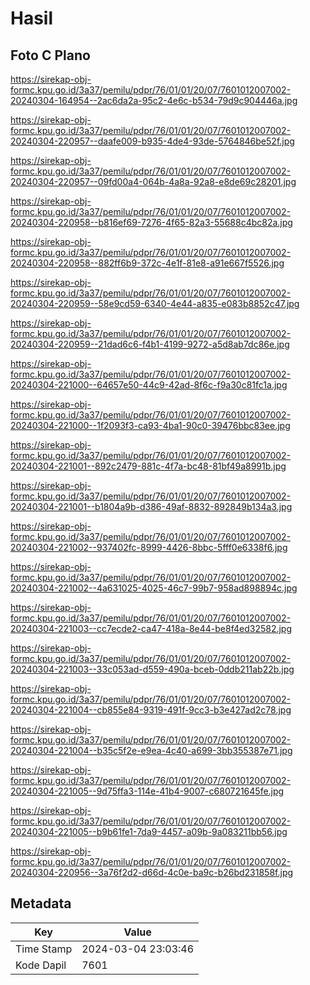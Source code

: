 # Hasil

## Foto C Plano

https://sirekap-obj-formc.kpu.go.id/3a37/pemilu/pdpr/76/01/01/20/07/7601012007002-20240304-164954--2ac6da2a-95c2-4e6c-b534-79d9c904446a.jpg

https://sirekap-obj-formc.kpu.go.id/3a37/pemilu/pdpr/76/01/01/20/07/7601012007002-20240304-220957--daafe009-b935-4de4-93de-5764846be52f.jpg

https://sirekap-obj-formc.kpu.go.id/3a37/pemilu/pdpr/76/01/01/20/07/7601012007002-20240304-220957--09fd00a4-064b-4a8a-92a8-e8de69c28201.jpg

https://sirekap-obj-formc.kpu.go.id/3a37/pemilu/pdpr/76/01/01/20/07/7601012007002-20240304-220958--b816ef69-7276-4f65-82a3-55688c4bc82a.jpg

https://sirekap-obj-formc.kpu.go.id/3a37/pemilu/pdpr/76/01/01/20/07/7601012007002-20240304-220958--882ff6b9-372c-4e1f-81e8-a91e667f5526.jpg

https://sirekap-obj-formc.kpu.go.id/3a37/pemilu/pdpr/76/01/01/20/07/7601012007002-20240304-220959--58e9cd59-6340-4e44-a835-e083b8852c47.jpg

https://sirekap-obj-formc.kpu.go.id/3a37/pemilu/pdpr/76/01/01/20/07/7601012007002-20240304-220959--21dad6c6-f4b1-4199-9272-a5d8ab7dc86e.jpg

https://sirekap-obj-formc.kpu.go.id/3a37/pemilu/pdpr/76/01/01/20/07/7601012007002-20240304-221000--64657e50-44c9-42ad-8f6c-f9a30c81fc1a.jpg

https://sirekap-obj-formc.kpu.go.id/3a37/pemilu/pdpr/76/01/01/20/07/7601012007002-20240304-221000--1f2093f3-ca93-4ba1-90c0-39476bbc83ee.jpg

https://sirekap-obj-formc.kpu.go.id/3a37/pemilu/pdpr/76/01/01/20/07/7601012007002-20240304-221001--892c2479-881c-4f7a-bc48-81bf49a8991b.jpg

https://sirekap-obj-formc.kpu.go.id/3a37/pemilu/pdpr/76/01/01/20/07/7601012007002-20240304-221001--b1804a9b-d386-49af-8832-892849b134a3.jpg

https://sirekap-obj-formc.kpu.go.id/3a37/pemilu/pdpr/76/01/01/20/07/7601012007002-20240304-221002--937402fc-8999-4426-8bbc-5fff0e6338f6.jpg

https://sirekap-obj-formc.kpu.go.id/3a37/pemilu/pdpr/76/01/01/20/07/7601012007002-20240304-221002--4a631025-4025-46c7-99b7-958ad898894c.jpg

https://sirekap-obj-formc.kpu.go.id/3a37/pemilu/pdpr/76/01/01/20/07/7601012007002-20240304-221003--cc7ecde2-ca47-418a-8e44-be8f4ed32582.jpg

https://sirekap-obj-formc.kpu.go.id/3a37/pemilu/pdpr/76/01/01/20/07/7601012007002-20240304-221003--33c053ad-d559-490a-bceb-0ddb211ab22b.jpg

https://sirekap-obj-formc.kpu.go.id/3a37/pemilu/pdpr/76/01/01/20/07/7601012007002-20240304-221004--cb855e84-9319-491f-9cc3-b3e427ad2c78.jpg

https://sirekap-obj-formc.kpu.go.id/3a37/pemilu/pdpr/76/01/01/20/07/7601012007002-20240304-221004--b35c5f2e-e9ea-4c40-a699-3bb355387e71.jpg

https://sirekap-obj-formc.kpu.go.id/3a37/pemilu/pdpr/76/01/01/20/07/7601012007002-20240304-221005--9d75ffa3-114e-41b4-9007-c680721645fe.jpg

https://sirekap-obj-formc.kpu.go.id/3a37/pemilu/pdpr/76/01/01/20/07/7601012007002-20240304-221005--b9b61fe1-7da9-4457-a09b-9a083211bb56.jpg

https://sirekap-obj-formc.kpu.go.id/3a37/pemilu/pdpr/76/01/01/20/07/7601012007002-20240304-220956--3a76f2d2-d66d-4c0e-ba9c-b26bd231858f.jpg


## Metadata

| Key        | Value               |
| ---------- | ------------------- |
| Time Stamp | 2024-03-04 23:03:46 |
| Kode Dapil | 7601                |



